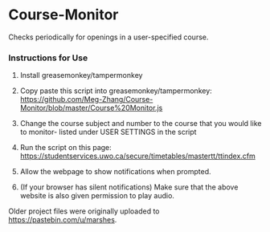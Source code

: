 # Course-Monitor
Checks periodically for openings in a user-specified course. 

### Instructions for Use

1. Install greasemonkey/tampermonkey
 
2. Copy paste this script into greasemonkey/tampermonkey: <https://github.com/Meg-Zhang/Course-Monitor/blob/master/Course%20Monitor.js>
 
3. Change the course subject and number to the course that you would like to monitor- listed under USER SETTINGS in the script
 
4. Run the script on this page: <https://studentservices.uwo.ca/secure/timetables/mastertt/ttindex.cfm>

5. Allow the webpage to show notifications when prompted. 
 
6. (If your browser has silent notifications)
Make sure that the above website is also given permission to play audio.


Older project files were originally uploaded to https://pastebin.com/u/marshes.
